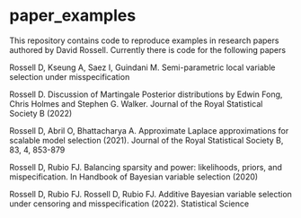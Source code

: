 # paper_examples
This repository contains code to reproduce examples in research papers authored by David Rossell. Currently there is code for the following papers

Rossell D, Kseung A, Saez I, Guindani M. Semi-parametric local variable selection under misspecification

Rossell D. Discussion of Martingale Posterior distributions by Edwin Fong, Chris Holmes and Stephen G. Walker. Journal of the Royal Statistical Society B (2022)

Rossell D, Abril O, Bhattacharya A. Approximate Laplace approximations for scalable model selection (2021). Journal of the Royal Statistical Society B, 83, 4, 853-879

Rossell D, Rubio FJ. Balancing sparsity and power: likelihoods, priors, and mispecification. In Handbook of Bayesian variable selection (2020)

Rossell D, Rubio FJ. Rossell D, Rubio FJ. Additive Bayesian variable selection under censoring and  misspecification (2022). Statistical Science
